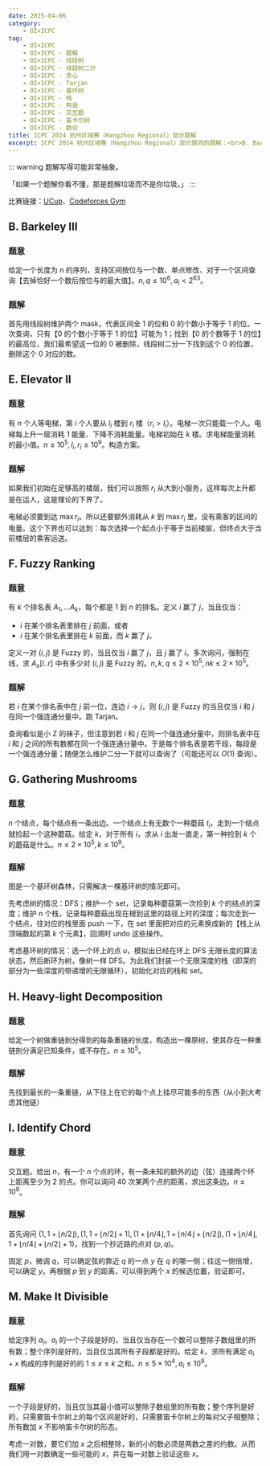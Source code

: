 ```yaml
---
date: 2025-04-06
category:
    - OI×ICPC
tag:
    - OI×ICPC
    - OI×ICPC - 题解
    - OI×ICPC - 线段树
    - OI×ICPC - 线段树二分
    - OI×ICPC - 贪心
    - OI×ICPC - Tarjan
    - OI×ICPC - 基环树
    - OI×ICPC - 栈
    - OI×ICPC - 构造
    - OI×ICPC - 交互题
    - OI×ICPC - 笛卡尔树
    - OI×ICPC - 数论
title: ICPC 2024 杭州区域赛（Hangzhou Regional）部分题解
excerpt: ICPC 2024 杭州区域赛（Hangzhou Regional）部分题目的题解：<br>B. Barkeley III<br>E. Elevator II<br>F. Fuzzy Ranking<br>G. Gathering Mushrooms<br>H. Heavy-light Decomposition<br>I. Identify Chord<br>M. Make It Divisible
---
```


::: warning
题解写得可能非常抽象。

「如果一个题解你看不懂，那是题解垃圾而不是你垃圾。」
:::

比赛链接：[UCup](https://contest.ucup.ac/contest/1893)、[Codeforces Gym](https://codeforces.com/gym/105657)

## B. Barkeley III
### 题意
给定一个长度为 $n$ 的序列，支持区间按位与一个数、单点修改、对于一个区间查询【去掉恰好一个数后按位与的最大值】。$n,q\leq 10^6, a_i < 2^{63}$。

### 题解
首先用线段树维护两个 mask，代表区间全 $1$ 的位和 $0$ 的个数小于等于 $1$ 的位。一次查询，只有【$0$ 的个数小于等于 $1$ 的位】可能为 $1$；找到【$0$ 的个数等于 $1$ 的位】的最高位，我们最希望这一位的 $0$ 被删除，线段树二分一下找到这个 $0$ 的位置，删除这个 $0$ 对应的数。

## E. Elevator II
### 题意
有 $n$ 个人等电梯，第 $i$ 个人要从 $l_i$ 楼到 $r_i$ 楼（$r_i>l_i$）。电梯一次只能载一个人。电梯每上升一层消耗 $1$ 能量、下降不消耗能量。电梯初始在 $k$ 楼。求电梯能量消耗的最小值。$n\leq 10^5, l_i,r_i\leq 10^9$。构造方案。

### 题解
如果我们初始在足够高的楼层，我们可以按照 $r_i$ 从大到小服务，这样每次上升都是在运人，这是理论的下界了。

电梯必须要到达 $\max r_i$。所以还要额外消耗从 $k$ 到 $\max r_i$ 里，没有乘客的区间的电量。这个下界也可以达到：每次选择一个起点小于等于当前楼层，但终点大于当前楼层的乘客运送。

## F. Fuzzy Ranking
### 题意
有 $k$ 个排名表 $A_1, ... A_k$，每个都是 $1$ 到 $n$ 的排名。定义 $i$ 赢了 $j$，当且仅当：
- $i$ 在某个排名表里排在 $j$ 前面，或者
- $i$ 在某个排名表里排在 $k$ 前面，而 $k$ 赢了 $j$。

定义一对 $(i,j)$ 是 Fuzzy 的，当且仅当 $i$ 赢了 $j$，且 $j$ 赢了 $i$。多次询问，强制在线，求 $A_x[l..r]$ 中有多少对 $(i,j)$ 是 Fuzzy 的。$n,k,q \leq 2\times 10^5, nk\leq 2\times 10^5$。

### 题解
若 $i$ 在某个排名表中在 $j$ 前一位，连边 $i\to j$，则 $(i,j)$ 是 Fuzzy 的当且仅当 $i$ 和 $j$ 在同一个强连通分量中。跑 Tarjan。

查询看似是小 Z 的袜子，但注意到若 $i$ 和 $j$ 在同一个强连通分量中，则排名表中在 $i$ 和 $j$ 之间的所有数都在同一个强连通分量中。于是每个排名表是若干段，每段是一个强连通分量；随便怎么维护二分一下就可以查询了（可能还可以 $O(1)$ 查询）。

## G. Gathering Mushrooms
### 题意
$n$ 个结点，每个结点有一条出边。一个结点上有无数个一种蘑菇 $t_i$，走到一个结点就捡起一个这种蘑菇。给定 $k$，对于所有 $i$，求从 $i$ 出发一直走，第一种捡到 $k$ 个的蘑菇是什么。$n\leq 2\times 10^5, k\leq 10^9$。

### 题解
图是一个基环树森林，只需解决一棵基环树的情况即可。

先考虑树的情况：DFS；维护一个 set，记录每种蘑菇第一次捡到 $k$ 个的结点的深度；维护 $n$ 个栈，记录每种蘑菇出现在根到这里的路径上时的深度；每次走到一个结点，往对应的栈里面 push 一下，在 set 里面把对应的元素换成新的【栈上从顶端数起的第 $k$ 个元素】，回溯时 undo 这些操作。

考虑基环树的情况：选一个环上的点 $u$，模拟出已经在环上 DFS 无限长度的算法状态，然后断环为树，像树一样 DFS。为此我们封装一个无限深度的栈（即深的部分为一些深度的带递增的无限循环），初始化对应的栈和 set。

## H. Heavy-light Decomposition
### 题意
给定一个树做重链剖分得到的每条重链的长度，构造出一棵原树，使其存在一种重链剖分满足已知条件，或不存在。$n\leq 10^5$。

### 题解
先找到最长的一条重链，从下往上在它的每个点上挂尽可能多的东西（从小到大考虑其他链）

## I. Identify Chord
### 题意
交互题。给出 $n$，有一个 $n$ 个点的环，有一条未知的额外的边（弦）连接两个环上距离至少为 $2$ 的点。你可以询问 $40$ 次某两个点的距离，求出这条边。$n\leq 10^9$。

### 题解
首先询问 $(1,1+\lfloor n/2 \rfloor), (1,1+\lfloor n/2 \rfloor+1), (1+\lfloor n/4 \rfloor, 1+\lfloor n/4 \rfloor+\lfloor n/2 \rfloor), (1+\lfloor n/4 \rfloor, 1+\lfloor n/4 \rfloor+\lfloor n/2 \rfloor+1)$，找到一个抄近路的点对 $(p,q)$。

固定 $p$，微调 $q$，可以确定弦的靠近 $q$ 的一点 $y$ 在 $q$ 的哪一侧；往这一侧倍增，可以确定 $y$。再根据 $p$ 到 $y$ 的距离，可以得到两个 $x$ 的候选位置，验证即可。

## M. Make It Divisible
### 题意
给定序列 $a_i$。$a_i$ 的一个子段是好的，当且仅当存在一个数可以整除子数组里的所有数；整个序列是好的，当且仅当其所有子段都是好的。给定 $k$，求所有满足 $a_i+x$ 构成的序列是好的的 $1\leq x\leq k$ 之和。$n\leq 5\times 10^4,a_i\leq 10^9$。

### 题解
一个子段是好的，当且仅当其最小值可以整除子数组里的所有数；整个序列是好的，只需要笛卡尔树上的每个区间是好的，只需要笛卡尔树上的每对父子相整除；所有数加 $x$ 不影响笛卡尔树的形态。

考虑一对数，要它们加 $x$ 之后相整除，新的小的数必须是两数之差的约数。从而我们用一对数确定一些可能的 $x$，并在每一对数上验证这些 $x$。
